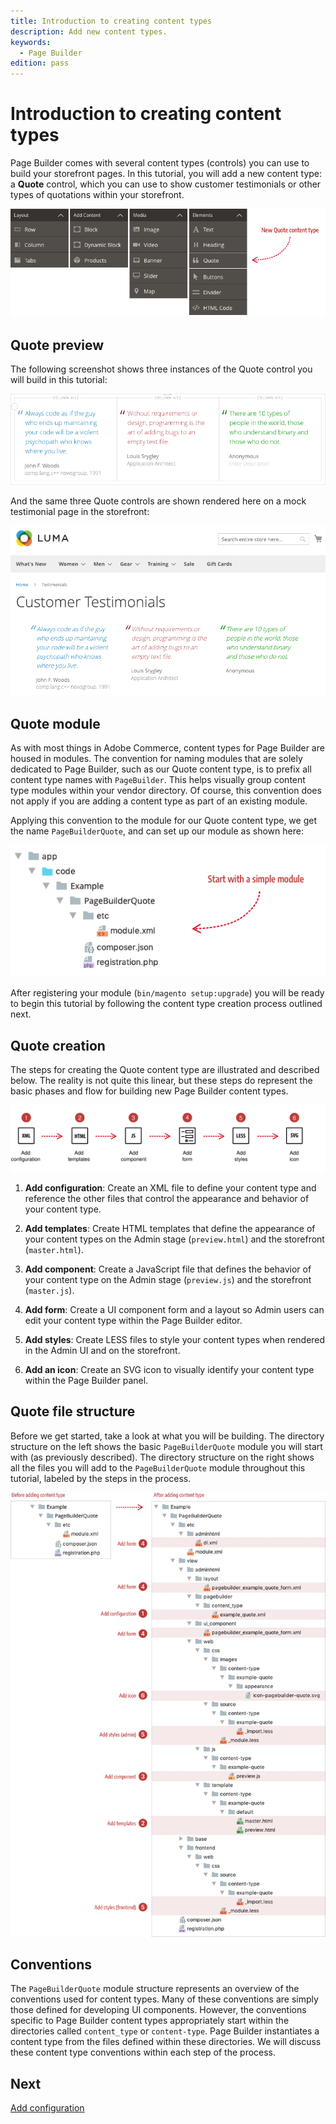 ```yaml
---
title: Introduction to creating content types
description: Add new content types.
keywords:
  - Page Builder
edition: pass
---
```


# Introduction to creating content types

Page Builder comes with several content types (controls) you can use to build your storefront pages. In this tutorial, you will add a new content type: a **Quote** control, which you can use to show customer testimonials or other types of quotations within your storefront.

![Page Builder Content Types](../../../_images/page-builder/panel-horizontal.png)

## Quote preview

The following screenshot shows three instances of the Quote control you will build in this tutorial:

![QuoteTypeDisplay](../../../_images/page-builder/AdminTestimonials.png)

And the same three Quote controls are shown rendered here on a mock testimonial page in the storefront:

![StorefrontTestimonials](../../../_images/page-builder/StorefrontTestimonials.png)

## Quote module

As with most things in Adobe Commerce, content types for Page Builder are housed in modules. The convention for naming modules that are solely dedicated to Page Builder, such as our Quote content type, is to prefix all content type names with `PageBuilder`. This helps visually group content type modules within your vendor directory. Of course, this convention does not apply if you are adding a content type as part of an existing module.

Applying this convention to the module for our Quote content type, we get the name `PageBuilderQuote`, and can set up our module as shown here:

![Minimum module structure](../../../_images/page-builder/module-minimum-structure.png)

After registering your module (`bin/magento setup:upgrade`) you will be ready to begin this tutorial by following the content type creation process outlined next.

## Quote creation

The steps for creating the Quote content type are illustrated and described below. The reality is not quite this linear, but these steps do represent the basic phases and flow for building new Page Builder content types.

![Creating Custom Content Types](../../../_images/page-builder/content-type-overview.svg)

1. **Add configuration**: Create an XML file to define your content type and reference the other files that control the appearance and behavior of your content type.

1. **Add templates**: Create HTML templates that define the appearance of your content types on the Admin stage (`preview.html`) and the storefront (`master.html`).

1. **Add component**: Create a JavaScript file that defines the behavior of your content type on the Admin stage (`preview.js`) and the storefront (`master.js`).

1. **Add form**: Create a UI component form and a layout so Admin users can edit your content type within the Page Builder editor.

1. **Add styles**: Create LESS files to style your content types when rendered in the Admin UI and on the storefront.

1. **Add an icon**: Create an SVG icon to visually identify your content type within the Page Builder panel.

## Quote file structure

Before we get started, take a look at what you will be building. The directory structure on the left shows the basic `PageBuilderQuote` module you will start with (as previously described). The directory structure on the right shows all the files you will add to the `PageBuilderQuote` module throughout this tutorial, labeled by the steps in the process.

![Before and after content type](../../../_images/page-builder/content-type-files.png)

## Conventions

The `PageBuilderQuote` module structure represents an overview of the conventions used for content types. Many of these conventions are simply those defined for developing UI components. However, the conventions specific to Page Builder content types appropriately start within the directories called `content_type` or `content-type`. Page Builder instantiates a content type from the files defined within these directories. We will discuss these content type conventions within each step of the process.

## Next

[Add configuration](add-configuration.md)
